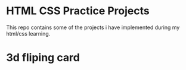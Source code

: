# HTML CSS Practice Projects
This repo contains some of the projects i have implemented during my html/css learning.

#   3d fliping card

